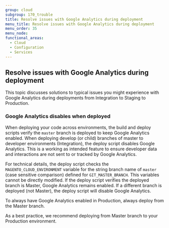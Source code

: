 ```yaml
---
group: cloud
subgroup: 170_trouble
title: Resolve issues with Google Analytics during deployment
menu_title: Resolve issues with Google Analytics during deployment
menu_order: 35
menu_node:
functional_areas:
  - Cloud
  - Configuration
  - Services
---
```


## Resolve issues with Google Analytics during deployment

This topic discusses solutions to typical issues you might experience with Google Analytics during deployments from Integration to Staging to Production.

### Google Analytics disables when deployed

When deploying your code across environments, the build and deploy scripts verify the `master` branch is deployed to keep Google Analytics enabled. When deploying develop (or child) branches of master to developer environments (Integration), the deploy script disables Google Analytics. This is a working as intended feature to ensure developer data and interactions are not sent to or tracked by Google Analytics.

For technical details, the deploy script checks the `MAGENTO_CLOUD_ENVIRONMENT` variable for the string branch name of `master` (case sensitive comparison) defined for `GIT_MASTER_BRANCH`. This variables cannot be directly modified. If the deploy script verifies the deployed branch is Master, Google Analytics remains enabled. If a different branch is deployed (not Master), the deploy script will disable Google Analytics.

To always have Google Analytics enabled in Production, always deploy from the Master branch.

As a best practice, we recommend deploying from Master branch to your Production environment.
